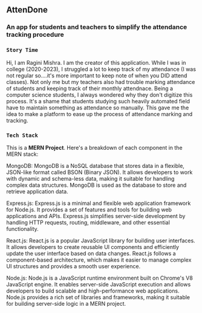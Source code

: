 ## AttenDone
### An app for students and teachers to simplify the attendance tracking procedure

### `Story Time`
Hi, I am Ragini Mishra. I am the creator of this application. While I was in college (2020-2023), I struggled a lot to keep track of my attendance (I was not regular so....it's more important to keep note of when you DID attend classes). Not only me but my teachers also had trouble marking attendance of students and keeping track of their monthly attendnace. Being a computer science students, I always wondered why they don't digitize this process. It's a shame that students studying such heavily automated field have to maintain something as attendance so manually. This gave me the idea to make a platform to ease up the process of attendance marking and tracking.

### `Tech Stack`
This is a **MERN Project**.
Here's a breakdown of each component in the MERN stack:

MongoDB: MongoDB is a NoSQL database that stores data in a flexible, JSON-like format called BSON (Binary JSON). It allows developers to work with dynamic and schema-less data, making it suitable for handling complex data structures. MongoDB is used as the database to store and retrieve application data.

Express.js: Express.js is a minimal and flexible web application framework for Node.js. It provides a set of features and tools for building web applications and APIs. Express.js simplifies server-side development by handling HTTP requests, routing, middleware, and other essential functionality.

React.js: React.js is a popular JavaScript library for building user interfaces. It allows developers to create reusable UI components and efficiently update the user interface based on data changes. React.js follows a component-based architecture, which makes it easier to manage complex UI structures and provides a smooth user experience.

Node.js: Node.js is a JavaScript runtime environment built on Chrome's V8 JavaScript engine. It enables server-side JavaScript execution and allows developers to build scalable and high-performance web applications. Node.js provides a rich set of libraries and frameworks, making it suitable for building server-side logic in a MERN project. 